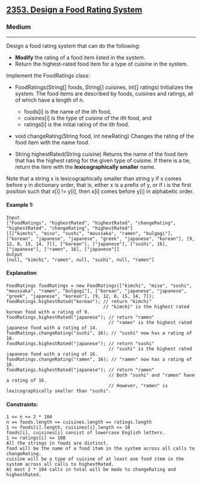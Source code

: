 [2353. Design a Food Rating System](https://leetcode.com/problems/design-a-food-rating-system/?envType=daily-question&envId=2023-12-17)
---------------------------------------------------------------------------------------------------------------------------------------------

### Medium
---------------------------------------------------------------------------------------------------------------------------------------------

Design a food rating system that can do the following:

- **Modify** the rating of a food item listed in the system.
- Return the highest-rated food item for a type of cuisine in the system.
 
Implement the FoodRatings class:

- FoodRatings(String[] foods, String[] cuisines, int[] ratings) Initializes the system. The food items are described by foods, cuisines and ratings, all of which have a length of n.

    - foods[i] is the name of the ith food,
    - cuisines[i] is the type of cuisine of the ith food, and
    - ratings[i] is the initial rating of the ith food.
- void changeRating(String food, int newRating) Changes the rating of the food item with the name food.
- String highestRated(String cuisine) Returns the name of the food item that has the highest rating for the given type of cuisine. If there is a tie, return the item with the **lexicographically smaller** name.

Note that a string x is lexicographically smaller than string y if x comes before y in dictionary order, that is, either x is a prefix of y, or if i is the first position such that x[i] != y[i], then x[i] comes before y[i] in alphabetic order.

#### Example 1:
```
Input
["FoodRatings", "highestRated", "highestRated", "changeRating", "highestRated", "changeRating", "highestRated"]
[[["kimchi", "miso", "sushi", "moussaka", "ramen", "bulgogi"], ["korean", "japanese", "japanese", "greek", "japanese", "korean"], [9, 12, 8, 15, 14, 7]], ["korean"], ["japanese"], ["sushi", 16], ["japanese"], ["ramen", 16], ["japanese"]]
Output
[null, "kimchi", "ramen", null, "sushi", null, "ramen"]
```
#### Explanation
```
FoodRatings foodRatings = new FoodRatings(["kimchi", "miso", "sushi", "moussaka", "ramen", "bulgogi"], ["korean", "japanese", "japanese", "greek", "japanese", "korean"], [9, 12, 8, 15, 14, 7]);
foodRatings.highestRated("korean"); // return "kimchi"
                                    // "kimchi" is the highest rated korean food with a rating of 9.
foodRatings.highestRated("japanese"); // return "ramen"
                                      // "ramen" is the highest rated japanese food with a rating of 14.
foodRatings.changeRating("sushi", 16); // "sushi" now has a rating of 16.
foodRatings.highestRated("japanese"); // return "sushi"
                                      // "sushi" is the highest rated japanese food with a rating of 16.
foodRatings.changeRating("ramen", 16); // "ramen" now has a rating of 16.
foodRatings.highestRated("japanese"); // return "ramen"
                                      // Both "sushi" and "ramen" have a rating of 16.
                                      // However, "ramen" is lexicographically smaller than "sushi".
 ```
#### Constraints:
```
1 <= n <= 2 * 104
n == foods.length == cuisines.length == ratings.length
1 <= foods[i].length, cuisines[i].length <= 10
foods[i], cuisines[i] consist of lowercase English letters.
1 <= ratings[i] <= 108
All the strings in foods are distinct.
food will be the name of a food item in the system across all calls to changeRating.
cuisine will be a type of cuisine of at least one food item in the system across all calls to highestRated.
At most 2 * 104 calls in total will be made to changeRating and highestRated.
```
